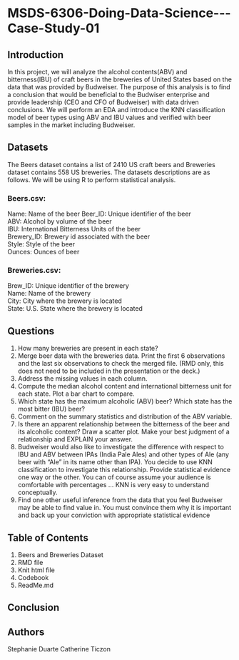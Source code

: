 # MSDS-6306-Doing-Data-Science---Case-Study-01

## Introduction
In this project, we will analyze the alcohol contents(ABV) and bitterness(IBU) of craft beers in the breweries of United States based on the data that was provided by Budweiser. The purpose of this analysis is to find a conclusion that would be beneficial to the Budwiser enterprise and provide leadership (CEO and CFO of Budweiser) with data driven conclusions. We will perform an EDA and introduce the KNN classification model of beer types using ABV and IBU values and verified with beer samples in the market including Budweiser. 

## Datasets
The Beers dataset contains a list of 2410 US craft beers and Breweries dataset contains 558 US breweries. The datasets descriptions are as follows. We will be using R to perform statistical analysis.

### Beers.csv:  
Name: Name of the beer
Beer_ID: Unique identifier of the beer  
ABV: Alcohol by volume of the beer  
IBU: International Bitterness Units of the beer  
Brewery_ID: Brewery id associated with the beer  
Style: Style of the beer  
Ounces: Ounces of beer  

### Breweries.csv:  
Brew_ID: Unique identifier of the brewery  
Name: Name of the brewery  
City: City where the brewery is located  
State: U.S. State where the brewery is located  

## Questions
1.	How many breweries are present in each state?
2.	Merge beer data with the breweries data. Print the first 6 observations and the last six observations to check the merged file.  (RMD only, this does not need to be included in the presentation or the deck.)
3.	Address the missing values in each column.
4.	Compute the median alcohol content and international bitterness unit for each state. Plot a bar chart to compare.
5.	Which state has the maximum alcoholic (ABV) beer? Which state has the most bitter (IBU) beer?
6.	Comment on the summary statistics and distribution of the ABV variable.
7.	Is there an apparent relationship between the bitterness of the beer and its alcoholic content? Draw a scatter plot.  Make your best judgment of a relationship and EXPLAIN your answer.
8.	Budweiser would also like to investigate the difference with respect to IBU and ABV between IPAs (India Pale Ales) and other types of Ale (any beer with “Ale” in its name other than IPA).  You decide to use KNN classification to investigate this relationship.  Provide statistical evidence one way or the other. You can of course assume your audience is comfortable with percentages … KNN is very easy to understand conceptually. 
9.  Find one other useful inference from the data that you feel Budweiser may be able to find value in.  You must convince them why it is important and back up your conviction with appropriate statistical evidence

## Table of Contents
1. Beers and Breweries Dataset  
2. RMD file  
3. Knit html file  
4. Codebook
5. ReadMe.md

## Conclusion


## Authors
Stephanie Duarte
Catherine Ticzon
